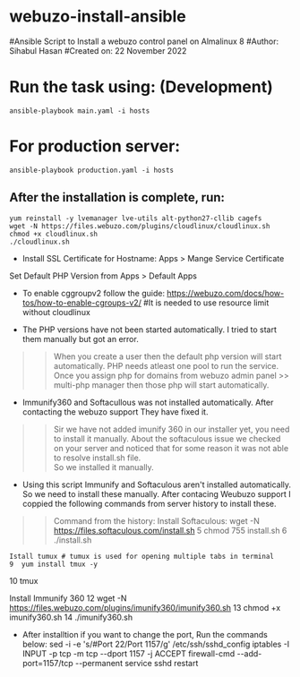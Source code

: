 # webuzo-install-ansible
#Ansible Script to Install a webuzo control panel on Almalinux 8
#Author: Sihabul Hasan
#Created on: 22 November 2022

# Run the task using: (Development)
```
ansible-playbook main.yaml -i hosts
```

# For production server:
```
ansible-playbook production.yaml -i hosts
```


## After the installation is complete, run:
```
yum reinstall -y lvemanager lve-utils alt-python27-cllib cagefs
wget -N https://files.webuzo.com/plugins/cloudlinux/cloudlinux.sh
chmod +x cloudlinux.sh
./cloudlinux.sh
```


* Install SSL Certificate for Hostname: Apps > Mange Service Certificate

Set Default PHP Version from Apps > Default Apps

* To enable cggroupv2 follow the guide: https://webuzo.com/docs/how-tos/how-to-enable-cgroups-v2/  #It is needed to use resource limit without cloudlinux

* The PHP versions have not been started automatically. I tried to start them manually but got an error.
>> When you create a user then the default php version will start automatically.
PHP needs atleast one pool to run the service.  Once you assign php for domains from webuzo admin panel >> multi-php manager then those php will start automatically.


* Immunify360 and Softacullous was not installed automatically. After contacting the webuzo support They have fixed it.
>> Sir we have not added imunify 360 in our installer yet, you need to install it manually.
>> About the softaculous issue we checked on your server and noticed that for some reason it was not able to resolve install.sh file.        
So we installed it manually.

* Using this script Immunify and Softaculous aren't installed automatically. So we need to install these manually. After contacing Weubuzo support I coppied the following commands from server history to install these.

>> Command from the  history:
Install Softaculous:
wget -N https://files.softaculous.com/install.sh
    5  chmod 755 install.sh
    6  ./install.sh

    Istall tumux # tumux is used for opening multiple tabs in terminal
    9  yum install tmux -y
   10  tmux

Install Immunify 360
   12  wget -N https://files.webuzo.com/plugins/imunify360/imunify360.sh
   13  chmod +x imunify360.sh
   14  ./imunify360.sh



* After installtion if you want to change the port, Run the commands below:
   sed -i -e 's/#Port 22/Port 1157/g' /etc/ssh/sshd_config
   iptables -I INPUT -p tcp -m tcp --dport 1157 -j ACCEPT
   firewall-cmd --add-port=1157/tcp --permanent
   service sshd restart
